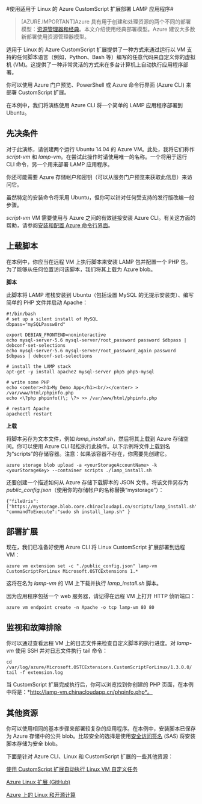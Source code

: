 <properties
	pageTitle="使用 Azure CustomScript Extension 部署 Linux 应用程序"
	description="了解如何使用 Azure CustomScript 扩展在 Linux 虚拟机上部署应用程序"
	editor="tysonn"
	manager="timlt"
	documentationCenter=""
	services="virtual-machines-linux"
	authors="gbowerman"/>

<tags
	ms.service="virtual-machines-linux"
	ms.date="02/23/2015"
	wacn.date="04/07/2016"/>

#使用适用于 Linux 的 Azure CustomScript 扩展部署 LAMP 应用程序#

> [AZURE.IMPORTANT]Azure 具有用于创建和处理资源的两个不同的部署模型：[资源管理器和经典](/documentation/articles/resource-manager-deployment-model)。本文介绍使用经典部署模型。Azure 建议大多数新部署使用资源管理器模型。

适用于 Linux 的 Azure CustomScript 扩展提供了一种方式来通过运行以 VM 支持的任何脚本语言（例如，Python、Bash 等）编写的任意代码来自定义你的虚拟机 (VM)。这提供了一种非常灵活的方式来在多台计算机上自动执行应用程序部署。

你可以使用 Azure 门户预览、PowerShell 或 Azure 命令行界面 (Azure CLI) 来部署 CustomScript 扩展。

在本例中，我们将演练使用 Azure CLI 将一个简单的 LAMP 应用程序部署到 Ubuntu。

## 先决条件

对于此演练，请创建两个运行 Ubuntu 14.04 的 Azure VM。此处，我将它们称作 *script-vm* 和 *lamp-vm*。在尝试此操作时请使用唯一的名称。一个将用于运行 CLI 命令，另一个用来部署 LAMP 应用程序。

你还可能需要 Azure 存储帐户和密钥（可以从服务门户预览来获取此信息）来访问它。

虽然特定的安装命令将采用 Ubuntu，但你可以针对任何受支持的发行版改编一般步骤。

*script-vm* VM 需要使用与 Azure 之间的有效链接安装 Azure CLI。有关这方面的帮助，请参阅[安装和配置 Azure 命令行界面](/documentation/articles/xplat-cli-install)。

## 上载脚本

在本例中，你应当在远程 VM 上执行脚本来安装 LAMP 包并配置一个 PHP 包。为了能够从任何位置访问该脚本，我们将其上载为 Azure blob。

**脚本**

此脚本将 LAMP 堆栈安装到 Ubuntu（包括设置 MySQL 的无提示安装类）、编写简单的 PHP 文件并启动 Apache：

	#!/bin/bash
	# set up a silent install of MySQL
	dbpass="mySQLPassw0rd"

	export DEBIAN_FRONTEND=noninteractive
	echo mysql-server-5.6 mysql-server/root_password password $dbpass | debconf-set-selections
	echo mysql-server-5.6 mysql-server/root_password_again password $dbpass | debconf-set-selections

	# install the LAMP stack
	apt-get -y install apache2 mysql-server php5 php5-mysql  

	# write some PHP
	echo <center><h1>My Demo App</h1><br/></center> > /var/www/html/phpinfo.php
	echo <\?php phpinfo()\; \?> >> /var/www/html/phpinfo.php

	# restart Apache
	apachectl restart

**上载**

将脚本另存为文本文件，例如 *lamp\_install.sh*，然后将其上载到 Azure 存储空间。你可以使用 Azure CLI 轻松执行此操作。以下示例将文件上载到名为“scripts”的存储容器。注意：如果该容器不存在，你需要先创建它。

    azure storage blob upload -a <yourStorageAccountName> -k <yourStorageKey> --container scripts ./lamp_install.sh

还要创建一个描述如何从 Azure 存储下载脚本的 JSON 文件。将该文件另存为 *public\_config.json*（使用你的存储帐户的名称替换“mystorage”）：

    {"fileUris":["https://mystorage.blob.core.chinacloudapi.cn/scripts/lamp_install.sh"], "commandToExecute":"sudo sh install_lamp.sh" }


## 部署扩展

现在，我们已准备好使用 Azure CLI 将 Linux CustomScript 扩展部署到远程 VM：

    azure vm extension set -c "./public_config.json" lamp-vm CustomScriptForLinux Microsoft.OSTCExtensions 1.*

这将在名为 *lamp-vm* 的 VM 上下载并执行 *lamp\_install.sh* 脚本。

因为应用程序包括一个 web 服务器，请记得在远程 VM 上打开 HTTP 侦听端口：

    azure vm endpoint create -n Apache -o tcp lamp-vm 80 80

## 监视和故障排除

你可以通过查看远程 VM 上的日志文件来检查自定义脚本的执行进度。对 *lamp-vm* 使用 SSH 并对日志文件执行 tail 命令：

    cd /var/log/azure/Microsoft.OSTCExtensions.CustomScriptForLinux/1.3.0.0/
    tail -f extension.log

当 CustomScript 扩展完成执行后，你可以浏览找到你创建的 PHP 页面，在本例中将是：*http://lamp-vm.chinacloudapp.cn/phpinfo.php*。

## 其他资源

你可以使用相同的基本步骤来部署较复杂的应用程序。在本例中，安装脚本已保存为 Azure 存储中的公共 blob。比较安全的选择是使用[安全访问签名](https://msdn.microsoft.com/zh-cn/library/azure/ee395415.aspx) (SAS) 将安装脚本存储为安全 blob。

下面是针对 Azure CLI、Linux 和 CustomScript 扩展的一些其他资源：

[使用 CustomScript 扩展自动执行 Linux VM 自定义任务](http://azure.microsoft.com/blog/2014/08/20/automate-linux-vm-customization-tasks-using-customscript-extension/)

[Azure Linux 扩展 (GitHub)](https://github.com/Azure/azure-linux-extensions)

[Azure 上的 Linux 和开源计算](/documentation/articles/virtual-machines-linux-opensource-links)

<!---HONumber=70-->